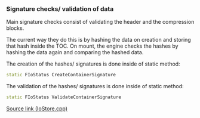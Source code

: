 <h3>Signature checks/ validation of data</h3>

<p>Main signature checks consist of validating the header and the compression blocks.</p>
<p>The current way they do this is by hashing the data on creation and storing that hash inside the TOC. On mount, the engine checks the hashes by hashing the data again and comparing the hashed data.</p>

<p>The creation of the hashes/ signatures is done inside of static method:</p>

```cpp
static FIoStatus CreateContainerSignature
```


<p>The validation of the hashes/ signatures is done inside of static method:</p>

```cpp
static FIoStatus ValidateContainerSignature
```

<a href="https://github.com/EpicGames/UnrealEngine/blob/release/Engine/Source/Runtime/Core/Private/IO/IoStore.cpp">Source link (IoStore.cpp)</a>
